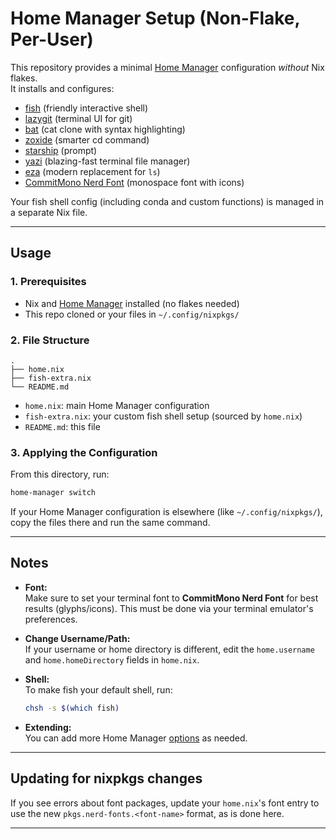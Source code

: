 # Home Manager Setup (Non-Flake, Per-User)

This repository provides a minimal [Home Manager](https://nix-community.github.io/home-manager/) configuration _without_ Nix flakes.  
It installs and configures:

- [fish](https://fishshell.com/) (friendly interactive shell)
- [lazygit](https://github.com/jesseduffield/lazygit) (terminal UI for git)
- [bat](https://github.com/sharkdp/bat) (cat clone with syntax highlighting)
- [zoxide](https://github.com/ajeetdsouza/zoxide) (smarter cd command)
- [starship](https://starship.rs/) (prompt)
- [yazi](https://github.com/sxyazi/yazi) (blazing-fast terminal file manager)
- [eza](https://github.com/eza-community/eza) (modern replacement for `ls`)
- [CommitMono Nerd Font](https://www.nerdfonts.com/font-downloads) (monospace font with icons)

Your fish shell config (including conda and custom functions) is managed in a separate Nix file.

---

## Usage

### 1. Prerequisites

- Nix and [Home Manager](https://nix-community.github.io/home-manager/index.html#sec-install-standalone) installed (no flakes needed)
- This repo cloned or your files in `~/.config/nixpkgs/`

### 2. File Structure

```
.
├── home.nix
├── fish-extra.nix
└── README.md
```

- `home.nix`: main Home Manager configuration
- `fish-extra.nix`: your custom fish shell setup (sourced by `home.nix`)
- `README.md`: this file

### 3. Applying the Configuration

From this directory, run:

```sh
home-manager switch
```

If your Home Manager configuration is elsewhere (like `~/.config/nixpkgs/`), copy the files there and run the same command.

---

## Notes

- **Font:**  
  Make sure to set your terminal font to **CommitMono Nerd Font** for best results (glyphs/icons). This must be done via your terminal emulator's preferences.

- **Change Username/Path:**  
  If your username or home directory is different, edit the `home.username` and `home.homeDirectory` fields in `home.nix`.

- **Shell:**  
  To make fish your default shell, run:
  ```sh
  chsh -s $(which fish)
  ```

- **Extending:**  
  You can add more Home Manager [options](https://nix-community.github.io/home-manager/options.html) as needed.

---

## Updating for nixpkgs changes

If you see errors about font packages, update your `home.nix`'s font entry to use the new `pkgs.nerd-fonts.<font-name>` format, as is done here.

---
